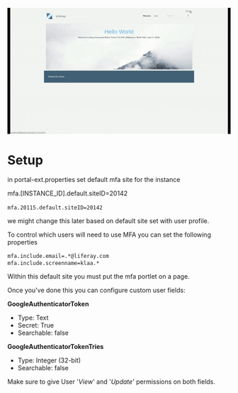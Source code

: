 ![Using MFA with Google Authenticator App!](google-authenticator.gif "Using MFA with Google Authenticator app")

# Setup

in portal-ext.properties set default mfa site for the instance

mfa.[INSTANCE_ID].default.siteID=20142  

`mfa.20115.default.siteID=20142`

we might change this later based on default site set with user profile.

To control which users will need to use MFA you can set the following properties
```
mfa.include.email=.*@liferay.com
mfa.include.screenname=klaa.*
```

Within this default site you must put the mfa portlet on a page.

Once you've done this you can configure custom user fields:

**GoogleAuthenticatorToken**  
- Type: Text
- Secret: True
- Searchable: false

**GoogleAuthenticatorTokenTries**
- Type: Integer (32-bit)
- Searchable: false

Make sure to give User '*View*' and '*Update*' permissions on both fields.